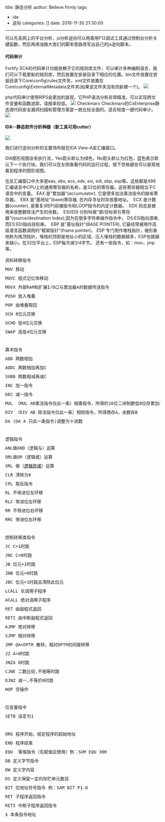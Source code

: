 title: 静态分析
author: Believe firmly
tags:
  - ide
  - 逆向
categories: []
date: 2018-11-30 21:30:00
---
可以先丢网上的平台分析，js分析逆向可以用善用F12调试工具通过控制台分析关键函数，然后再用油猴大佬们的脚本思路改写出自己的js逆向脚本。

#### 代码审计
Fortify SCA的代码审计功能依赖于它的规则库文件，可以审计多种编制语言，我们可以下载更新的规则库，然后放置在安装目录下相应的位置。bin文件放置在安装目录下Core\config\rules文件夹，xml文件放置在Core\config\ExternalMetadata文件夹(如果该文件夹没有则新建一个)。
![](http://img.9553.com/uploadfile/2016/0216/20160216035457805.jpg)

<!---->
php代码审计使用RIPS会更加的直观，它PHP语法分析非常精准，可以实现跨文件变量和函数追踪，误报率较低。
![](http://php.tedu.cn/upload/20180627/20180627183315_677.jpg)
Checkmarx    Checkmarx的CxEnterprise静态源代码安全漏洞扫描和管理方案是一款比较全面的。适合轻度一键代码审计。
![](http://pic.downcc.com/upload/2017-6/20176201129565611.PNG)

#### IDA--静态软件分析神器（新工具可用cutter）
![](https://img-blog.csdn.net/20160911174307035)

我们进行逆向分析的主要场所就在IDA View-A反汇编窗口。

IDA图形视图会有执行流，Yes箭头默认为绿色，No箭头默认为红色，蓝色表示默认下一个执行块。我们可以在左侧查看代码的运行过程，按下空格键也可以直观地看到程序的图形视图。


在反汇编窗口中大多是eax, ebx, ecx, edx, esi, edi, ebp, esp等。这些都是X86 汇编语言中CPU上的通用寄存器的名称，是32位的寄存器。这些寄存器相当于C语言中的变量。
EAX 是”累加器”(accumulator), 它是很多加法乘法指令的缺省寄存器。 
EBX 是”基地址”(base)寄存器, 在内存寻址时存放基地址。 
ECX 是计数器(counter), 是重复(REP)前缀指令和LOOP指令的内定计数器。 
EDX 则总是被用来放整数除法产生的余数。 
ESI/EDI 分别叫做”源/目标索引寄存器”(source/destination index),因为在很多字符串操作指令中， DS:ESI指向源串,而ES:EDI指向目标串。 
EBP 是”基址指针”(BASE POINTER), 它最经常被用作高级语言函数调用的”框架指针”(frame pointer)。
ESP 专门用作堆栈指针，被形象地称为栈顶指针，堆栈的顶部是地址小的区域，压入堆栈的数据越多，ESP也就越来越小。在32位平台上，ESP每次减少4字节。
还有一些指令，如：mov，jmp等。

 <pre id="best-content-1034604267" class="best-text mb-10" style="line-height:29px;min-height:55px;" name="code">资料转移指令<br style="display:block;width:700px;">MOV 移动<br style="display:block;width:700px;">MOVC 程式记忆体移动<br style="display:block;width:700px;">MOVX 外部RAM和扩展I/O口与累加器A的数据传送指令<br style="display:block;width:700px;">PUSH 放入堆叠<br style="display:block;width:700px;">POP 由堆叠取回<br style="display:block;width:700px;">XCH 8位元交换<br style="display:block;width:700px;">XCHD 低4位元交换<br style="display:block;width:700px;">SWAP 高低4位元交换<br style="display:block;width:700px;"><br style="display:block;width:700px;">算术指令<br style="display:block;width:700px;">ADD 两数相加<br style="display:block;width:700px;">ADDC 两数相加再加C<br style="display:block;width:700px;">SUBB 两数相减再减C<br style="display:block;width:700px;">INC 加一指令<br style="display:block;width:700px;">DEC 减一指令<br style="display:block;width:700px;">MUL （MUL AB乘法指令仅此一条）相乘指令，所得的16位二进制数低8位存累加器A高8位存B<br style="display:block;width:700px;">DIV （DIV AB 除法指令仅此一条）相除指令，所得商存A，余数存B<br style="display:block;width:700px;">DA (DA A 只此一条指令)调整为十进数<br style="display:block;width:700px;"><br style="display:block;width:700px;">逻辑指令<br style="display:block;width:700px;">ANL做AND（逻辑与）运算<br style="display:block;width:700px;">ORL做OR（逻辑或）运算<br style="display:block;width:700px;">XRL 做（<a href="https://www.baidu.com/s?wd=%E9%80%BB%E8%BE%91%E5%BC%82%E6%88%96&amp;tn=44039180_cpr&amp;fenlei=mv6quAkxTZn0IZRqIHckPjm4nH00T1YLrjP9uyPhrjTkP1D3nWnL0ZwV5Hcvrjm3rH6sPfKWUMw85HfYnjn4nH6sgvPsT6KdThsqpZwYTjCEQLGCpyw9Uz4Bmy-bIi4WUvYETgN-TLwGUv3EPjcYPjfLn1nd" rel="nofollow" class="baidu-highlight" target="_blank"><span style="color:#000000;">逻辑异或</span></a>）运算<br style="display:block;width:700px;">CLR 清除为0<br style="display:block;width:700px;">CPL 取反指令<br style="display:block;width:700px;">RL 不带进位左环移<br style="display:block;width:700px;">RLC 带进位左环移<br style="display:block;width:700px;">RR 不带进位右环移<br style="display:block;width:700px;">RRC 带进位右环移<br style="display:block;width:700px;"><br style="display:block;width:700px;">控制转移类指令<br style="display:block;width:700px;">JC C=1时跳<br style="display:block;width:700px;">JNC C=0时跳<br style="display:block;width:700px;">JB 位元=1时跳<br style="display:block;width:700px;">JNB 位元=0时跳<br style="display:block;width:700px;">JBC 位元=1时跳且清除此位元<br style="display:block;width:700px;">LCALL 长调用子程序<br style="display:block;width:700px;">ACALL 绝对调用子程序<br style="display:block;width:700px;">RET 由副程式返回<br style="display:block;width:700px;">RETI 由中断副程式返回<br style="display:block;width:700px;">AJMP 绝对转移<br style="display:block;width:700px;">SJMP 相对转移<br style="display:block;width:700px;">JMP @A+DPTR 散转，相对DPTR的间接转移<br style="display:block;width:700px;">JZ A=0时跳<br style="display:block;width:700px;">JNZA 0时跳<br style="display:block;width:700px;">CJNE 二数比较,不相等时跳<br style="display:block;width:700px;">DJNZ 减一,不等於0时跳<br style="display:block;width:700px;">NOP 空操作<br style="display:block;width:700px;"><br style="display:block;width:700px;">位变量指令<br style="display:block;width:700px;">SETB 设定为1<br style="display:block;width:700px;"><br style="display:block;width:700px;">ORG 程序开始，规定程序的起始地址<br style="display:block;width:700px;">END 程序结束<br style="display:block;width:700px;">EQU  等值指令（先赋值后使用）例：SUM EQU 30H<br style="display:block;width:700px;">DB 定义字节指令<br style="display:block;width:700px;">DW 定义字内容<br style="display:block;width:700px;">DS 定义保留一定的存贮单元数目<br style="display:block;width:700px;">BIT 位地址符号指令 例：SAM BIT P1.0<br style="display:block;width:700px;">RET 子程序返回指令<br style="display:block;width:700px;">RETI 中断子程序返回指令<br style="display:block;width:700px;">$ 本条指令地址</pre>